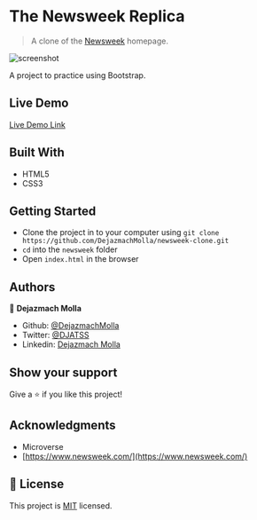 # The Newsweek Replica

> A clone of the [Newsweek](https://www.newsweek.com/) homepage.

![screenshot](./assets/newsweek_capture.png)

A project to practice using Bootstrap.

## Live Demo

[Live Demo Link](https://cocky-wing-468423.netlify.app/)

## Built With

- HTML5
- CSS3

## Getting Started

- Clone the project in to your computer using `git clone https://github.com/DejazmachMolla/newsweek-clone.git` 
- `cd` into the `newsweek` folder
- Open `index.html` in the browser

## Authors

:bust_in_silhouette: **Dejazmach Molla**

- Github: [@DejazmachMolla](https://github.com/DejazmachMolla)
- Twitter: [@DJATSS](https://twitter.com/DJATSS)
- Linkedin: [Dejazmach Molla](https://www.linkedin.com/in/dejazmach-getachew-027aabaa/)

## Show your support

Give a ⭐️ if you like this project!

## Acknowledgments

- Microverse
- [https://www.newsweek.com/](https://www.newsweek.com/)

## 📝 License

This project is [MIT](lic.url) licensed.
